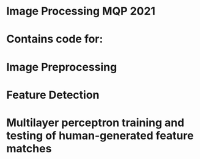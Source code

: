 # Image Processing MQP 2021
# Contains code for:
# Image Preprocessing
# Feature Detection
# Multilayer perceptron training and testing of human-generated feature matches
